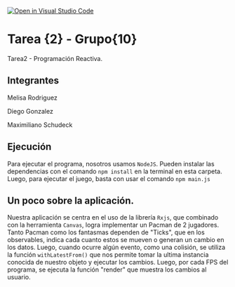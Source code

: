 [![Open in Visual Studio Code](https://classroom.github.com/assets/open-in-vscode-f059dc9a6f8d3a56e377f745f24479a46679e63a5d9fe6f495e02850cd0d8118.svg)](https://classroom.github.com/online_ide?assignment_repo_id=7489783&assignment_repo_type=AssignmentRepo)
# Tarea {2} - Grupo{10}
Tarea2 - Programación Reactiva.


## Integrantes

Melisa Rodriguez

Diego Gonzalez

Maximiliano Schudeck

## Ejecución

Para ejecutar el programa, nosotros usamos `NodeJS`. Pueden instalar las dependencias con el comando `npm install` en la terminal en esta carpeta. Luego, para ejecutar el juego, basta con usar el comando `npm main.js`

## Un poco sobre la aplicación. 

Nuestra aplicación se centra en el uso de la librería `Rxjs`, que combinado con la herramienta `Canvas`, logra implementar un Pacman de 2 jugadores. Tanto Pacman como los fantasmas dependen de "Ticks", que en los observables, indica cada cuanto estos se mueven o generan un cambio en los datos. Luego, cuando ocurre algún evento, como una colisión, se utiliza la función `withLatestFrom()` que nos permite tomar la ultima instancia conocida de nuestro objeto y ejecutar los cambios. Luego, por cada FPS del programa, se ejecuta la función "render" que muestra los cambios al usuario.
